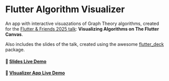 # Flutter Algorithm Visualizer

An app with interactive visuazations of Graph Theory algorithms, created for the [Flutter & Friends 2025 talk](https://www.flutterfriends.dev/): **Visualizing Algorithms on The Flutter Canvas**.

Also includes the slides of the talk, created using the awesome [flutter_deck](https://pub.dev/packages/flutter_deck) package.

#### 🔗 [Slides Live Demo](https://algorithm-visualizer-slides.roaakdm.com/#/visualizing-algorithms)

#### 🔗 [VIsualizer App Live Demo](https://algorithm-visualizer.roaakdm.com/)

